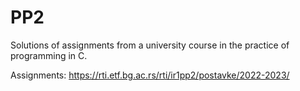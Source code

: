 # PP2
Solutions of assignments from a university course in the practice of programming in C.

Assignments: https://rti.etf.bg.ac.rs/rti/ir1pp2/postavke/2022-2023/

